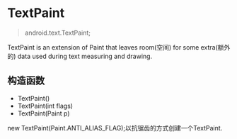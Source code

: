 # TextPaint

>   android.text.TextPaint;
 

TextPaint is an extension of Paint that leaves room(空间) for some extra(额外的) data used during text measuring and drawing.


## 构造函数
* TextPaint()
* TextPaint(int flags)
* TextPaint(Paint p)

new TextPaint(Paint.ANTI_ALIAS_FLAG);以抗锯齿的方式创建一个TextPaint.







